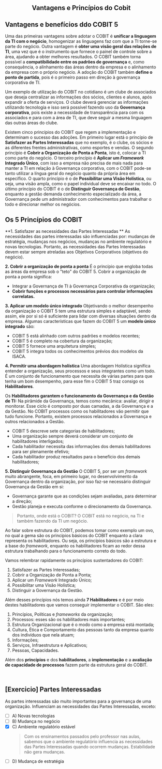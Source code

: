 <div align="center">

  ## Vantagens e Princípios do Cobit

</div>

## Vantagens e benefícios ddo COBIT 5

Uma das primeiras vantagens sobre adotar o COBIT é **unificar a linguagem da TI com o negócio**, homogenizar as linguagens faz com que a TI torne-se parte do negócio. Outra vantagem é **obter uma visão geral das relações de TI**, uma vez que é o instrumento que fornece o painel de controle sobre a área, ajudando a obter melhores resultados. O COBIT também torna possível a **compatibilidade entre os padrões de governança** e, como consequência, o alinhamento das áreas dentro da empresa e o alinhamento da empresa com o próprio negócio. A adoção do COBIT também **define o ponto de partida**, pois é o primeiro passo em direção à governança corporativa de TI.

Um exemplo de utilização do COBIT no cotidiano é um clube de associados que deseja centralizar as informações dos sócios, clientes e alunos, após expandir a oferta de serviços. O clube deverá gerenciar as informações utilizando tecnologia e isso será possível fazendo uso da **Governança corporativa**, pois existe a necessidade de transparência para com os associados e para com a área de TI, que deve seguir a mesma linguagem das outras áreas do clube.

Existem cinco princípios do COBIT que regem a implementação e determinam o sucesso das adoções. Em primeiro lugar está o princípio de **Satisfazer as Partes Interessadas** que no exemplo, é o clube, os sócios e as diferentes frentes administrativas, como esportes e vendas. O segundo princípio é **Cobrir a Organização de Ponta a Ponta**, isto é, colocar a TI como parte do negócio. O terceiro princípio é **Aplicar um *Framework* Integrado Único**, com isso a empresa não precisa de mais nada para manter a TI em relação à Governança corporativa, com o COBIT pode-se tanto utilizar a língua geral do negócio quanto da própria área em específico. O quarto princípio é o de **Possibilitar uma Visão Holística**, ou seja, uma visão ampla, como o papel individual deve se encaixar no todo. O último princípio do COBIT é o de **Distinguir Governança de Gestão**, enquanto a gestão demanda conhecimento especializado da área, a Governança pede um administrador com conhecimentos para trabalhar o todo e direcionar melhor os negócios.  

## Os 5 Princípios do COBIT

**1. Satisfazer as necessidades das Partes Interessadas **
As necessidades das partes interessadas são influenciadas por: mudanças de estratégia, mudanças nos negócios, mudanças no ambiente regulatório e novas tecnologias. Portanto, as necessidades das Partes Interessadas devem estar sempre atreladas aos Objetivos Corporativos (objetivos do negócio).

**2. Cobrir a organização de ponta a ponta**
É o princípio que engloba todas as áreas da empresa sob o  "teto" do COBIT 5. Cobrir a organização de ponta a ponta significa:

- Integrar a Governança de TI à Governança Corporativa da organização;
- **Cobrir funções e processos necessários para controlar informações correlatas.**

**3. Aplicar um modelo único integrado**
Objetivando o melhor desempenho da organização o COBIT 5 tem uma estrutura simples e adaptável, sendo assim, ele por si só é suficiente para lidar com diversas situações dentro da empresa. Algumas características que fazem do COBIT 5 um **modelo único integrado** são: 

- COBIT 5 está alinhado com outros padrões e modelos recentes;
- COBIT 5 é completo na cobertura da organização;
- COBIT 5 fornece uma arquitetura simples;
- COBIT 5 integra todos os conhecimentos prévios dos modelos da ISACA.


**4. Permitir uma abordagem holística**
Uma abordagem Holística significa entender a organização, seus processos e seus integrantes como um todo. É um conjunto de funcionamento que necessita de várias partes para que tenha um bom desempenho, para esse fim o COBIT 5 traz consigo os **Habilitadores**.

Os **Habilitadores garantem o funcionamento da Governança e da Gestão de TI:** Na pirâmide da Governança, temos como mecânica: avaliar, dirigir e monitorar. Esse ciclo é composto por duas camadas, a da Governança e a da Gestão. No COBIT processos como os habilitadores vão permitir que tudo funcione. Portanto, existem processos relacionados a Governança e outros relacionados a Gestão. 

- COBIT 5 descreve sete categorias de habilitadores;
- Uma organização sempre deverá considerar um conjunto de habilitadores interligados;
- Cada habilitador necessita das informações dos demais habilitadores para ser plenamente efetivo;
- Cada habilitador produz resultados para o benefício dos demais habilitadores;


**5. Distinguir Governança da Gestão**
O COBIT 5, por ser um *framework* muito abrangente, foca, em primeiro lugar, no desenvolvimento da Governança dentro da organização, por isso faz-se necessário distinguir Governança da Gestão em si:

- Governança garante que as condições sejam avaliadas, para determinar a direção;
- Gestão planeja e executa conforme o direcionamento da Governança.

> Portanto, onde está o COBIT? 
> O COBIT está no negócio, na TI e também fazendo da TI um negócio.

Ao falar sobre estrutura do COBIT, podemos tomar como exemplo um ovo, no qual a gema são os princípios básicos do COBIT enquanto a clara representa os habilitadores. Ou seja, os princípios básicos são a estrutura e a base do *framework*, enquanto os habilitadores ficam ao redor dessa estrutura trabalhando para o funcionamento correto do todo.

Vamos relembrar rapidamente os princípios sustentadores do COBIT: 

1. Satisfazer as Partes Interessadas;
2. Cobrir a Organização de Ponta a Ponta;
3. Aplicar um *Framework* Integrado Único; 
4. Possibilitar uma Visão Holística; 
5. Distinguir a Governança da Gestão.

Além desses princípios nós temos ainda **7 Habilitadores** e é por meio destes habilitadores que vamos conseguir implementar o COBIT. São eles: 

1. Princípios, Políticas e *frameworks* da organização; 
2. Processos: esses são os habilitadores mais importantes;
3. Estrutura Organizacional que é o modo como a empresa está montada;
4. Cultura, Ética e Comportamento das pessoas tanto da empresa quanto dos indivíduos que nela atuam;
5. Informações;
6. Serviços, Infraestrutura e Aplicativos;
7. Pessoas, Capacidades.

Além dos **princípios** e dos **habilitadores**, a **implementação** e a **avaliação de capacidade de processos** fazem parte da estrutura geral do COBIT.

<br>

## [Exercicio] Partes Interessadas

As partes interessadas são muito importantes para a governança de uma organização. Influenciam as necessidades das Partes Interessadas, exceto:

- [ ] A) Novas tecnologias
- [ ] B) Mudança no negócio
- [x] C) Ambiente regulatório estável
  > Com os ensinamentos passados pelo professor nas aulas, sabemos que o ambiente regulatório influencia as necessidades das Partes Interessadas quando ocorrem mudanças. Estabilidade não gera mudanças.
- [ ] D) Mudança de estratégia